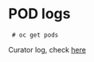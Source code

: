 # POD logs

     # oc get pods
    
  Curator log, check [here](https://gist.github.com/amitkumarj441/25fd105e245df942761a925e3e44bdca)

